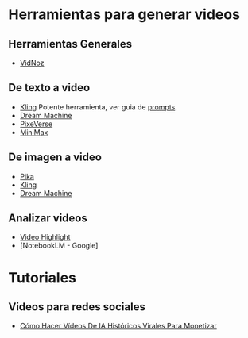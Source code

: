 # Herramientas para generar videos

## Herramientas Generales
* [VidNoz](https://es.vidnoz.com/)

## De texto a video
* [Kling]() Potente herramienta, ver guia de [prompts](https://filmart.ai/kling-ai-prompts-and-mastering-ai-video/).
* [Dream Machine](https://lumalabs.ai/dream-machine)
* [PixeVerse](https://pixverse.ai/)
* [MiniMax](https://minimax-ai.org/)


## De imagen a video
* [Pika](https://pika.art/home)
* [Kling](https://lumalabs.ai/dream-machine)
* [Dream Machine](https://lumalabs.ai/dream-machine)

  
## Analizar videos
* [Video Highlight](https://videohighlight.com/)
* [NotebookLM - Google]

# Tutoriales

## Videos para redes sociales
* [Cómo Hacer Vídeos De IA Históricos Virales Para Monetizar](https://www.youtube.com/watch?v=tkT3c8L7KY8)

